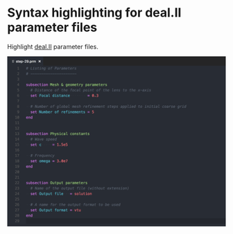 # Syntax highlighting for deal.II parameter files

Highlight [deal.II](https://www.dealii.org) parameter files.

![syntax highlighting](images/example.png)
